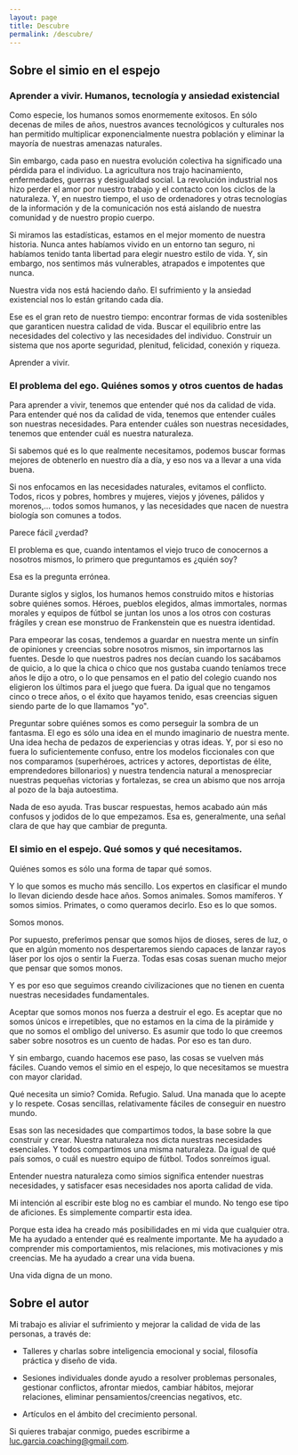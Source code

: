 ```yaml
---
layout: page
title: Descubre
permalink: /descubre/
---
```

## Sobre el simio en el espejo

### Aprender a vivir. Humanos, tecnología y ansiedad existencial

Como especie, los humanos somos enormemente exitosos. En sólo decenas de miles de años, nuestros avances tecnológicos y culturales nos han permitido multiplicar exponencialmente nuestra población y eliminar la mayoría de nuestras amenazas naturales.

Sin embargo, cada paso en nuestra evolución colectiva ha significado una pérdida para el individuo. La agricultura nos trajo hacinamiento, enfermedades, guerras y desigualdad social. La revolución industrial nos hizo perder el amor por nuestro trabajo y el contacto con los ciclos de la naturaleza. Y, en nuestro tiempo, el uso de ordenadores y otras tecnologías de la información y de la comunicación nos está aislando de nuestra comunidad y de nuestro propio cuerpo.

Si miramos las estadísticas, estamos en el mejor momento de nuestra historia. Nunca antes habíamos vivido en un entorno tan seguro, ni habíamos tenido tanta libertad para elegir nuestro estilo de vida. Y, sin embargo, nos sentimos más vulnerables, atrapados e impotentes que nunca.

Nuestra vida nos está haciendo daño. El sufrimiento y la ansiedad existencial nos lo están gritando cada día.

Ese es el gran reto de nuestro tiempo: encontrar formas de vida sostenibles que garanticen nuestra calidad de vida. Buscar el equilibrio entre las necesidades del colectivo y las necesidades del individuo. Construir un sistema que nos aporte seguridad, plenitud, felicidad, conexión y riqueza.

Aprender a vivir.


### El problema del ego. Quiénes somos y otros cuentos de hadas

Para aprender a vivir, tenemos que entender qué nos da calidad de vida. Para entender qué nos da calidad de vida, tenemos que entender cuáles son nuestras necesidades. Para entender cuáles son nuestras necesidades, tenemos que entender cuál es nuestra naturaleza.

Si sabemos qué es lo que realmente necesitamos, podemos buscar formas mejores de obtenerlo en nuestro día a día, y eso nos va a llevar a una vida buena.

Si nos enfocamos en las necesidades naturales, evitamos el conflicto. Todos, ricos y pobres, hombres y mujeres, viejos y jóvenes, pálidos y morenos,... todos somos humanos, y las necesidades que nacen de nuestra biología son comunes a todos.

Parece fácil ¿verdad?

El problema es que, cuando intentamos el viejo truco de conocernos a nosotros mismos, lo primero que preguntamos es ¿quién soy?

Esa es la pregunta errónea.

Durante siglos y siglos, los humanos hemos construido mitos e historias sobre quiénes somos. Héroes, pueblos elegidos, almas immortales, normas morales y equipos de fútbol se juntan los unos a los otros con costuras frágiles y crean ese monstruo de Frankenstein que es nuestra identidad.

Para empeorar las cosas, tendemos a guardar en nuestra mente un sinfín de opiniones y creencias sobre nosotros mismos, sin importarnos las fuentes. Desde lo que nuestros padres nos decían cuando los sacábamos de quicio, a lo que la chica o chico que nos gustaba cuando teníamos trece años le dijo a otro, o lo que pensamos en el patio del colegio cuando nos eligieron los últimos para el juego que fuera. Da igual que no tengamos cinco o trece años, o el éxito que hayamos tenido, esas creencias siguen siendo parte de lo que llamamos "yo".

Preguntar sobre quiénes somos es como perseguir la sombra de un fantasma. El ego es sólo una idea en el mundo imaginario de nuestra mente. Una idea hecha de pedazos de experiencias y otras ideas. Y, por si eso no fuera lo suficientemente confuso, entre los modelos ficcionales con que nos comparamos (superhéroes, actrices y actores, deportistas de élite, emprendedores billonarios) y nuestra tendencia natural a menospreciar nuestras pequeñas victorias y fortalezas, se crea un abismo que nos arroja al pozo de la baja autoestima.

Nada de eso ayuda. Tras buscar respuestas, hemos acabado aún más confusos y jodidos de lo que empezamos. Esa es, generalmente, una señal clara de que hay que cambiar de pregunta.


### El simio en el espejo. Qué somos y qué necesitamos.

Quiénes somos es sólo una forma de tapar qué somos.

Y lo que somos es mucho más sencillo. Los expertos en clasificar el mundo lo llevan diciendo desde hace años. Somos animales. Somos mamíferos. Y somos simios. Primates, o como queramos decirlo. Eso es lo que somos.

Somos monos.

Por supuesto, preferimos pensar que somos hijos de dioses, seres de luz, o que en algún momento nos despertaremos siendo capaces de lanzar rayos láser por los ojos o sentir la Fuerza. Todas esas cosas suenan mucho mejor que pensar que somos monos.

Y es por eso que seguimos creando civilizaciones que no tienen en cuenta nuestras necesidades fundamentales.

Aceptar que somos monos nos fuerza a destruir el ego. Es aceptar que no somos únicos e irrepetibles, que no estamos en la cima de la pirámide y que no somos el ombligo del universo. Es asumir que todo lo que creemos saber sobre nosotros es un cuento de hadas. Por eso es tan duro.

Y sin embargo, cuando hacemos ese paso, las cosas se vuelven más fáciles. Cuando vemos el simio en el espejo, lo que necesitamos se muestra con mayor claridad.

Qué necesita un simio? Comida. Refugio. Salud. Una manada que lo acepte y lo respete. Cosas sencillas, relativamente fáciles de conseguir en nuestro mundo.

Esas son las necesidades que compartimos todos, la base sobre la que construir y crear. Nuestra naturaleza nos dicta nuestras necesidades esenciales. Y todos compartimos una misma naturaleza. Da igual de qué país somos, o cuál es nuestro equipo de fútbol. Todos sonreímos igual.

Entender nuestra naturaleza como simios significa entender nuestras necesidades, y satisfacer esas necesidades nos aporta calidad de vida.

Mi intención al escribir este blog no es cambiar el mundo. No tengo ese tipo de aficiones. Es simplemente compartir esta idea.

Porque esta idea ha creado más posibilidades en mi vida que cualquier otra. Me ha ayudado a entender qué es realmente importante. Me ha ayudado a comprender mis comportamientos, mis relaciones, mis motivaciones y mis creencias. Me ha ayudado a crear una vida buena.

Una vida digna de un mono.



## Sobre el autor

Mi trabajo es aliviar el sufrimiento y mejorar la calidad de vida de las personas, a través de:

* Talleres y charlas sobre inteligencia emocional y social, filosofía práctica y diseño de vida.

* Sesiones individuales donde ayudo a resolver problemas personales, gestionar conflictos, afrontar miedos, cambiar hábitos, mejorar relaciones, eliminar pensamientos/creencias negativos, etc.

* Artículos en el ámbito del crecimiento personal.


Si quieres trabajar conmigo, puedes escribirme a <luc.garcia.coaching@gmail.com>.
